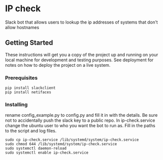 # IP check

Slack bot that allows users to lookup the ip addresses of systems that don't allow hostnames

## Getting Started

These instructions will get you a copy of the project up and running on your local machine for development and testing purposes. See deployment for notes on how to deploy the project on a live system.

### Prerequisites

```
pip install slackclient
pip install netifaces
```


### Installing

rename config_example.py to config.py and fill it in with the details. Be sure not to accidentally push the slack key to a public repo. In ip-check.service change the ubuntu user to who you want the bot to run as. Fill in the paths to the script and log files.


```
sudo cp ip-check.service /lib/systemd/system/ip-check.service
sudo chmod 644 /lib/systemd/system/ip-check.service
sudo systemctl daemon-reload
sudo systemctl enable ip-check.service
```

